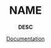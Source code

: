 <div align="center">

<h1>NAME</h1>

**DESC**

[Documentation](https://MichaelOstermann.github.io/NAME/)

</div>
